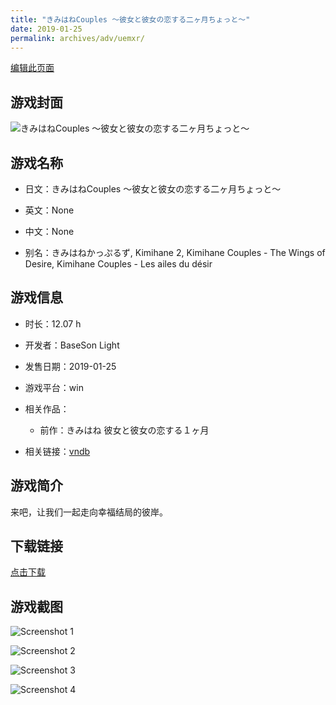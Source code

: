 ```yaml
---
title: "きみはねCouples ～彼女と彼女の恋する二ヶ月ちょっと～"
date: 2019-01-25
permalink: archives/adv/uemxr/
---
```

[编辑此页面](https://github.com/ACG-3/ADV3-source/blob/main/source/_posts/%E3%81%8D%E3%81%BF%E3%81%AF%E3%81%ADCouples%20%EF%BD%9E%E5%BD%BC%E5%A5%B3%E3%81%A8%E5%BD%BC%E5%A5%B3%E3%81%AE%E6%81%8B%E3%81%99%E3%82%8B%E4%BA%8C%E3%83%B6%E6%9C%88%E3%81%A1%E3%82%87%E3%81%A3%E3%81%A8%EF%BD%9E.md)

## 游戏封面

![きみはねCouples ～彼女と彼女の恋する二ヶ月ちょっと～](https://pan.timero.xyz/d/onedrive/img_lib_001/%E3%81%8D%E3%81%BF%E3%81%AF%E3%81%ADCouples%20%EF%BD%9E%E5%BD%BC%E5%A5%B3%E3%81%A8%E5%BD%BC%E5%A5%B3%E3%81%AE%E6%81%8B%E3%81%99%E3%82%8B%E4%BA%8C%E3%83%B6%E6%9C%88%E3%81%A1%E3%82%87%E3%81%A3%E3%81%A8%EF%BD%9E_cover.avif)


## 游戏名称

- 日文：きみはねCouples ～彼女と彼女の恋する二ヶ月ちょっと～
- 英文：None
- 中文：None

- 别名：きみはねかっぷるず, Kimihane 2, Kimihane Couples - The Wings of Desire, Kimihane Couples - Les ailes du désir


## 游戏信息

- 时长：12.07 h
- 开发者：BaseSon Light
- 发售日期：2019-01-25
- 游戏平台：win
- 相关作品：
   - 前作：きみはね 彼女と彼女の恋する１ヶ月

- 相关链接：[vndb](https://vndb.org/v20444)


## 游戏简介

来吧，让我们一起走向幸福结局的彼岸。




## 下载链接

[点击下载](https://pan.timero.xyz/onedrive/adv_lib_001/%E3%81%8D%E3%81%BF%E3%81%AF%E3%81%ADCouples%20%EF%BD%9E%E5%BD%BC%E5%A5%B3%E3%81%A8%E5%BD%BC%E5%A5%B3%E3%81%AE%E6%81%8B%E3%81%99%E3%82%8B%E4%BA%8C%E3%83%B6%E6%9C%88%E3%81%A1%E3%82%87%E3%81%A3%E3%81%A8%EF%BD%9E)


## 游戏截图


![Screenshot 1](https://pan.timero.xyz/d/onedrive/img_lib_001/%E3%81%8D%E3%81%BF%E3%81%AF%E3%81%ADCouples%20%EF%BD%9E%E5%BD%BC%E5%A5%B3%E3%81%A8%E5%BD%BC%E5%A5%B3%E3%81%AE%E6%81%8B%E3%81%99%E3%82%8B%E4%BA%8C%E3%83%B6%E6%9C%88%E3%81%A1%E3%82%87%E3%81%A3%E3%81%A8%EF%BD%9E_Screenshot_1.avif)

![Screenshot 2](https://pan.timero.xyz/d/onedrive/img_lib_001/%E3%81%8D%E3%81%BF%E3%81%AF%E3%81%ADCouples%20%EF%BD%9E%E5%BD%BC%E5%A5%B3%E3%81%A8%E5%BD%BC%E5%A5%B3%E3%81%AE%E6%81%8B%E3%81%99%E3%82%8B%E4%BA%8C%E3%83%B6%E6%9C%88%E3%81%A1%E3%82%87%E3%81%A3%E3%81%A8%EF%BD%9E_Screenshot_2.avif)

![Screenshot 3](https://pan.timero.xyz/d/onedrive/img_lib_001/%E3%81%8D%E3%81%BF%E3%81%AF%E3%81%ADCouples%20%EF%BD%9E%E5%BD%BC%E5%A5%B3%E3%81%A8%E5%BD%BC%E5%A5%B3%E3%81%AE%E6%81%8B%E3%81%99%E3%82%8B%E4%BA%8C%E3%83%B6%E6%9C%88%E3%81%A1%E3%82%87%E3%81%A3%E3%81%A8%EF%BD%9E_Screenshot_3.avif)

![Screenshot 4](https://pan.timero.xyz/d/onedrive/img_lib_001/%E3%81%8D%E3%81%BF%E3%81%AF%E3%81%ADCouples%20%EF%BD%9E%E5%BD%BC%E5%A5%B3%E3%81%A8%E5%BD%BC%E5%A5%B3%E3%81%AE%E6%81%8B%E3%81%99%E3%82%8B%E4%BA%8C%E3%83%B6%E6%9C%88%E3%81%A1%E3%82%87%E3%81%A3%E3%81%A8%EF%BD%9E_Screenshot_4.avif)

